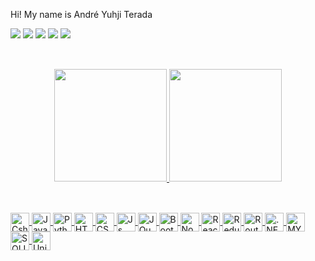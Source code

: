 Hi! My name is André Yuhji Terada
<div> 
  <a href="https://www.youtube.com/channel/UCCrgH2dnwukgnq_eUxWly1w" target="_blank"><img src="https://img.shields.io/badge/YouTube-FF0000?style=for-the-badge&logo=youtube&logoColor=white" target="_blank"></a>
  <a href="https://www.instagram.com/a.yu.da/" target="_blank"><img src="https://img.shields.io/badge/-Instagram-%23E4405F?style=for-the-badge&logo=instagram&logoColor=white" target="_blank"></a>
 	<a href="https://www.twitch.tv/yuterada" target="_blank"><img src="https://img.shields.io/badge/Twitch-9146FF?style=for-the-badge&logo=twitch&logoColor=white" target="_blank"></a>
 <a href="https://discord.gg/h835Zc4NxZ" target="_blank"><img src="https://img.shields.io/badge/Discord-7289DA?style=for-the-badge&logo=discord&logoColor=white" target="_blank"></a> 
  <a href = "mailto:teradaandre@gmail.com"><img src="https://img.shields.io/badge/-Gmail-%23333?style=for-the-badge&logo=gmail&logoColor=white" target="_blank"></a> 
</div>

##

<br>
<div align="center">
  <a href="https://github.com/ayuda22">
  <img height="180em" src="https://github-readme-stats.vercel.app/api?username=Ayuda22&show_icons=true&theme=blue-green&include_all_commits=true&count_private=true"/>
  <img height="180em" src="https://github-readme-stats.vercel.app/api/top-langs/?username=Ayuda22&layout=compact&langs_count=7&theme=blue-green"/>
</div>
  
 ##
  
<div style="display: inline_block, padding: 2px"><br>
  <img align="center" alt="Csharp"    height="30" src="https://img.shields.io/badge/C%23-239120?style=for-the-badge&logo=c-sharp&logoColor=white">
  <img align="center" alt="Java"      height="30" src="https://img.shields.io/badge/Java-ED8B00?style=for-the-badge&logo=java&logoColor=white">
  <img align="center" alt="Python"    height="30" src="https://img.shields.io/badge/Python-3776AB?style=for-the-badge&logo=python&logoColor=white">
  
  <img align="center" alt="HTML"      height="30" src="https://img.shields.io/badge/HTML-239120?style=for-the-badge&logo=html5&logoColor=white">
  <img align="center" alt="CSS"       height="30" src="https://img.shields.io/badge/CSS-239120?&style=for-the-badge&logo=css3&logoColor=white">
  <img align="center" alt="Js"        height="30" src="https://img.shields.io/badge/JavaScript-F7DF1E?style=for-the-badge&logo=javascript&logoColor=black">
  <img align="center" alt="JQuery"    height="30" src="https://img.shields.io/badge/jQuery-0769AD?style=for-the-badge&logo=jquery&logoColor=white">
  <img align="center" alt="Bootstrap" height="30" src="https://img.shields.io/badge/Bootstrap-563D7C?style=for-the-badge&logo=bootstrap&logoColor=white">

  <img align="center" alt="Node"      height="30" src="https://img.shields.io/badge/Node.js-43853D?style=for-the-badge&logo=node.js&logoColor=white">
  <img align="center" alt="React"     height="30" src="https://img.shields.io/badge/React-20232A?style=for-the-badge&logo=react&logoColor=61DAFB">
  <img align="center" alt="Redux"     height="30" src="https://img.shields.io/badge/Redux-593D88?style=for-the-badge&logo=redux&logoColor=white">
  <img align="center" alt="Router"    height="30" src="https://img.shields.io/badge/React_Router-CA4245?style=for-the-badge&logo=react-router&logoColor=white">
  <img align="center" alt=".NET"      height="30" src="https://img.shields.io/badge/.NET-5C2D91?style=for-the-badge&logo=.net&logoColor=white">
  
  <img align="center" alt="MYSQL"     height="30" src="https://img.shields.io/badge/MySQL-00000F?style=for-the-badge&logo=mysql&logoColor=white">
  <img align="center" alt="SQLITE"    height="30" src="https://img.shields.io/badge/SQLite-07405E?style=for-the-badge&logo=sqlite&logoColor=white">
  
  <img align="center" alt="Unity"    height="30" src="https://img.shields.io/badge/Unity-100000?style=for-the-badge&logo=unity&logoColor=white">

</div>
 

